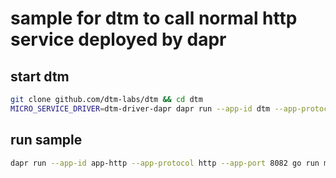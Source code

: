 # sample for dtm to call normal http service deployed by dapr

## start dtm
``` bash
git clone github.com/dtm-labs/dtm && cd dtm
MICRO_SERVICE_DRIVER=dtm-driver-dapr dapr run --app-id dtm --app-protocol http --app-port 36789 -- go run main.go -d -r
```

## run sample
``` bash
dapr run --app-id app-http --app-protocol http --app-port 8082 go run main.go
```